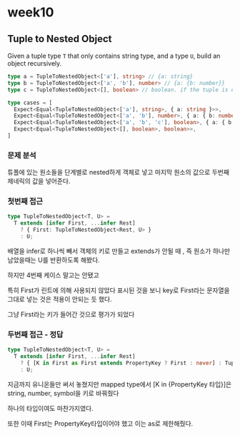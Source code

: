# week10

## Tuple to Nested Object

Given a tuple type `T` that only contains string type, and a type `U`, build an object recursively.

```ts
type a = TupleToNestedObject<['a'], string> // {a: string}
type b = TupleToNestedObject<['a', 'b'], number> // {a: {b: number}}
type c = TupleToNestedObject<[], boolean> // boolean. if the tuple is empty, just return the U type
```

```ts
type cases = [
  Expect<Equal<TupleToNestedObject<['a'], string>, { a: string }>>,
  Expect<Equal<TupleToNestedObject<['a', 'b'], number>, { a: { b: number } }>>,
  Expect<Equal<TupleToNestedObject<['a', 'b', 'c'], boolean>, { a: { b: { c: boolean } } }>>,
  Expect<Equal<TupleToNestedObject<[], boolean>, boolean>>,
]

```

### 문제 분석

튜플에 있는 원소들을 단계별로 nested하게 객체로 넣고 마지막 원소의 값으로 두번째 제네릭의 값을 넣어준다.



### 첫번째 접근

```ts
type TupleToNestedObject<T, U> = 
  T extends [infer First, ...infer Rest]
    ? { First: TupleToNestedObject<Rest, U> }
    : U;
```

배열을 infer로 하나씩 빼서 객체의 키로 만들고 extends가 안될 때 , 즉 원소가 하나만 남았을때는 U를 반환하도록 해봤다.

하지만 4번째 케이스 말고는 안됐고

특히 First가 린트에 의해 사용되지 않았다 표시된 것을 보니 key로 First라는 문자열을 그대로 넣는 것은 적용이 안되는 듯 했다.



그냥 First라는 키가 들어간 것으로 평가가 되었다



### 두번째 접근 - 정답

```ts
type TupleToNestedObject<T, U> = 
  T extends [infer First, ...infer Rest]
    ? { [K in First as First extends PropertyKey ? First : never] : TupleToNestedObject<Rest, U> }
    : U;
```

지금까지 유니온들만 써서 놓쳤지만 mapped type에서 [K in {PropertyKey 타입}]은 string, number, symbol을 키로 바꿔줬다

하나의 타입이여도 마찬가지였다.

또한 이때 First는 PropertyKey타입이어야 했고 이는 as로 제한해줬다.